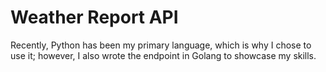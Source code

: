 # Weather Report API
Recently, Python has been my primary language, which is why I chose to use it; however, I also wrote the endpoint in Golang to showcase my skills.
